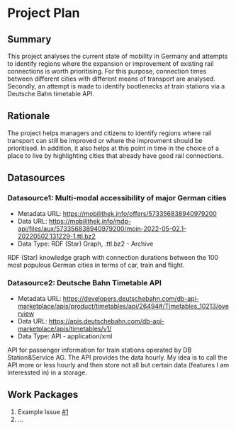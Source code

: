 # Project Plan

## Summary

<!-- Describe your data science project in max. 5 sentences. -->
This project analyses the current state of mobility in Germany and attempts to identify regions where the expansion or improvement of existing rail connections is worth prioritising. For this purpose, connection times between different cities with different means of transport are analysed. Secondly, an attempt is made to identify bootlenecks at train stations via a Deutsche Bahn timetable API.

## Rationale

<!-- Outline the impact of the analysis, e.g. which pains it solves. -->
The project helps managers and citizens to identify regions where rail transport can still be improved or where the improvment should be prioritised. In addition, it also helps at this point in time in the choice of a place to live by highlighting cities that already have good rail connections.

## Datasources

<!-- Describe each datasources you plan to use in a section. Use the prefic "DatasourceX" where X is the id of the datasource. -->

### Datasource1: Multi-modal accessibility of major German cities
* Metadata URL: https://mobilithek.info/offers/573356838940979200
* Data URL: https://mobilithek.info/mdp-api/files/aux/573356838940979200/moin-2022-05-02.1-20220502.131229-1.ttl.bz2
* Data Type: RDF (Star) Graph, .ttl.bz2 - Archive

RDF (Star) knowledge graph with connection durations between the 100 most populous German cities in terms of car, train and flight.

### Datasource2: Deutsche Bahn Timetable API
* Metadata URL: https://developers.deutschebahn.com/db-api-marketplace/apis/product/timetables/api/26494#/Timetables_10213/overview
* Data URL: https://apis.deutschebahn.com/db-api-marketplace/apis/timetables/v1/
* Data Type: API - application/xml

API for passenger information for train stations operated by DB Station&Service AG. The API provides the data hourly. My idea is to call the API more or less hourly and then store not all but certain data (features I am interessted in) in a storage.

## Work Packages

<!-- List of work packages ordered sequentially, each pointing to an issue with more details. -->

1. Example Issue [#1][i1]
2. ...

[i1]: https://github.com/jvalue/2023-amse-template/issues/1
